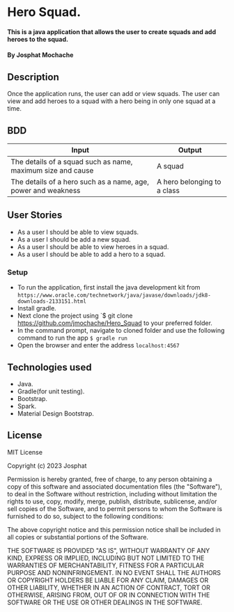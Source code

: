 # Hero Squad.
#### This is a java application that allows the user to create squads and add heroes to the squad. 
#### By Josphat Mochache
## Description
Once the application runs, the user can add or view squads. The user can view and add heroes to a squad with a hero 
being in only one squad at a time.

## BDD
| Input                                                         | Output                      |
|---------------------------------------------------------------|-----------------------------|
| The details of a squad such as name, maximum size and cause   | A squad                     |
| The details of a hero such as a name, age, power and weakness | A hero belonging to a class |

## User Stories
* As a user I should be able to view squads.
* As a user I should be add a new squad.
* As a user I should be able to view heroes in a squad.
* As a user I should be able to add a hero to a squad.

### Setup
* To run the application, first install the java development kit from `https://www.oracle.com/technetwork/java/javase/downloads/jdk8-downloads-2133151.html`
* Install gradle.
* Next clone the project using `$ git clone https://github.com/jmochache/Hero_Squad to your preferred folder.
* In the command prompt, navigate to cloned folder and use the following command to run the app `$ gradle run`
* Open the browser and enter the address `localhost:4567`

## Technologies used
* Java.
* Gradle(for unit testing).
* Bootstrap.
* Spark.
* Material Design Bootstrap.

## License
MIT License

Copyright (c) 2023 Josphat 

Permission is hereby granted, free of charge, to any person obtaining a copy
of this software and associated documentation files (the "Software"), to deal
in the Software without restriction, including without limitation the rights
to use, copy, modify, merge, publish, distribute, sublicense, and/or sell
copies of the Software, and to permit persons to whom the Software is
furnished to do so, subject to the following conditions:

The above copyright notice and this permission notice shall be included in all
copies or substantial portions of the Software.

THE SOFTWARE IS PROVIDED "AS IS", WITHOUT WARRANTY OF ANY KIND, EXPRESS OR
IMPLIED, INCLUDING BUT NOT LIMITED TO THE WARRANTIES OF MERCHANTABILITY,
FITNESS FOR A PARTICULAR PURPOSE AND NONINFRINGEMENT. IN NO EVENT SHALL THE
AUTHORS OR COPYRIGHT HOLDERS BE LIABLE FOR ANY CLAIM, DAMAGES OR OTHER
LIABILITY, WHETHER IN AN ACTION OF CONTRACT, TORT OR OTHERWISE, ARISING FROM,
OUT OF OR IN CONNECTION WITH THE SOFTWARE OR THE USE OR OTHER DEALINGS IN THE
SOFTWARE.